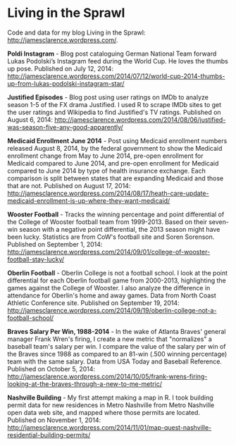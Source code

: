 Living in the Sprawl
====================

Code and data for my blog Living in the Sprawl: http://jamesclarence.wordpress.com/.

**Poldi Instagram** - Blog post cataloguing German National Team forward Lukas Podolski’s
Instagram feed during the World Cup. He loves the thumbs up pose. Published on July 12, 2014: http://jamesclarence.wordpress.com/2014/07/12/world-cup-2014-thumbs-up-from-lukas-podolski-instagram-star/

**Justified Episodes** - Blog post using user ratings on IMDb to analyze season 1-5 of the FX drama Justified. I used R to scrape IMDb sites to get the user ratings and Wikipedia to find Justified's TV ratings. Published on August 6, 2014: http://jamesclarence.wordpress.com/2014/08/06/justified-was-season-five-any-good-apparently/

**Medicaid Enrollment June 2014** - Post using Medicaid enrollment numbers released August 8, 2014, by the federal government to show the Medicaid enrollment change from May to June 2014, pre-open enrollment for Medicaid compared to June 2014, and pre-open enrollment for Medicaid compared to June 2014 by type of health insurance exchange. Each comparison is split between states that are expanding Medicaid and those that are not. Published on August 17, 2014: http://jamesclarence.wordpress.com/2014/08/17/heath-care-update-medicaid-enrollment-is-up-where-they-want-medicaid/

**Wooster Football** - Tracks the winning percentage and point differential of the College of Wooster football team from 1999-2013. Based on their seven-win season with a negative point differential, the 2013 season might have been lucky. Statistics are from CoW's football site and Soren Sorenson. Published on September 1, 2014: http://jamesclarence.wordpress.com/2014/09/01/college-of-wooster-football-stay-lucky/
 
**Oberlin Football** - Oberlin College is not a football school. I look at the point differential for each Oberlin football game from 2000-2013, highlighting the games against the College of Wooster. I also analyze the difference in attendance for Oberlin's home and away games. Data from North Coast Athletic Conference site. Published on September 19, 2014: http://jamesclarence.wordpress.com/2014/09/19/oberlin-college-not-a-football-school/

**Braves Salary Per Win, 1988-2014** - In the wake of Atlanta Braves' general manager Frank Wren's firing, I create a new metric that "normalizes" a baseball team's salary per win. I compare the value of the salary per win of the Braves since 1988 as compared to an 81-win (.500 winning percentage) team with the same salary. Data from USA Today and Baseball Reference. Published on October 5, 2014: http://jamesclarence.wordpress.com/2014/10/05/frank-wrens-firing-looking-at-the-braves-through-a-new-to-me-metric/

**Nashville Building** - My first attempt making a map in R. I took building permit data for new residences in Metro Nashville from Metro Nashville open data web site, and mapped where those permits are located. Published on November 1, 2014: http://jamesclarence.wordpress.com/2014/11/01/map-quest-nashville-residential-building-permits/
